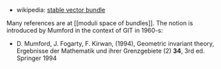 * wikipedia: [stable vector bundle](http://en.wikipedia.org/wiki/Stable_vector_bundle)

Many references are at [[moduli space of bundles]]. The notion is introduced by Mumford in the context of GIT in 1960-s:

* D. Mumford, J. Fogarty, F. Kirwan, (1994), Geometric invariant theory, Ergebnisse der Mathematik und ihrer Grenzgebiete (2) __34__, 3rd ed. Springer 1994